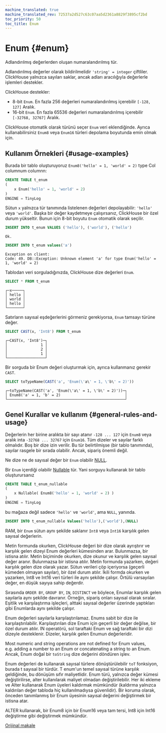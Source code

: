 ```yaml
---
machine_translated: true
machine_translated_rev: 72537a2d527c63c07aa5d2361a8829f3895cf2bd
toc_priority: 50
toc_title: Enum
---
```


# Enum {#enum}

Adlandırılmış değerlerden oluşan numaralandırılmış tür.

Adlandırılmış değerler olarak bildirilmelidir `'string' = integer` çiftliler. ClickHouse yalnızca sayıları saklar, ancak adları aracılığıyla değerlerle işlemleri destekler.

ClickHouse destekler:

-   8-bit `Enum`. En fazla 256 değerleri numaralandırılmış içerebilir `[-128, 127]` Aralık.
-   16-bit `Enum`. En fazla 65536 değerleri numaralandırılmış içerebilir `[-32768, 32767]` Aralık.

ClickHouse otomatik olarak türünü seçer `Enum` veri eklendiğinde. Ayrıca kullanabilirsiniz `Enum8` veya `Enum16` türleri depolama boyutunda emin olmak için.

## Kullanım Örnekleri {#usage-examples}

Burada bir tablo oluşturuyoruz `Enum8('hello' = 1, 'world' = 2)` type Col columnum columnn:

``` sql
CREATE TABLE t_enum
(
    x Enum('hello' = 1, 'world' = 2)
)
ENGINE = TinyLog
```

Sütun `x` yalnızca tür tanımında listelenen değerleri depolayabilir: `'hello'` veya `'world'`. Başka bir değer kaydetmeye çalışırsanız, ClickHouse bir özel durum yükseltir. Bunun için 8-bit boyutu `Enum` otomatik olarak seçilir.

``` sql
INSERT INTO t_enum VALUES ('hello'), ('world'), ('hello')
```

``` text
Ok.
```

``` sql
INSERT INTO t_enum values('a')
```

``` text
Exception on client:
Code: 49. DB::Exception: Unknown element 'a' for type Enum('hello' = 1, 'world' = 2)
```

Tablodan veri sorguladığınızda, ClickHouse dize değerleri `Enum`.

``` sql
SELECT * FROM t_enum
```

``` text
┌─x─────┐
│ hello │
│ world │
│ hello │
└───────┘
```

Satırların sayısal eşdeğerlerini görmeniz gerekiyorsa, `Enum` tamsayı türüne değer.

``` sql
SELECT CAST(x, 'Int8') FROM t_enum
```

``` text
┌─CAST(x, 'Int8')─┐
│               1 │
│               2 │
│               1 │
└─────────────────┘
```

Bir sorguda bir Enum değeri oluşturmak için, ayrıca kullanmanız gerekir `CAST`.

``` sql
SELECT toTypeName(CAST('a', 'Enum(\'a\' = 1, \'b\' = 2)'))
```

``` text
┌─toTypeName(CAST('a', 'Enum(\'a\' = 1, \'b\' = 2)'))─┐
│ Enum8('a' = 1, 'b' = 2)                             │
└─────────────────────────────────────────────────────┘
```

## Genel Kurallar ve kullanım {#general-rules-and-usage}

Değerlerin her birine aralıkta bir sayı atanır `-128 ... 127` için `Enum8` veya aralık inta `-32768 ... 32767` için `Enum16`. Tüm dizeler ve sayılar farklı olmalıdır. Boş bir dize izin verilir. Bu tür belirtilmişse (bir tablo tanımında), sayılar rasgele bir sırada olabilir. Ancak, sipariş önemli değil.

Ne dize ne de sayısal değer bir `Enum` olabilir [NULL](../../sql-reference/syntax.md).

Bir `Enum` içerdiği olabilir [Nullable](nullable.md) tür. Yani sorguyu kullanarak bir tablo oluşturursanız

``` sql
CREATE TABLE t_enum_nullable
(
    x Nullable( Enum8('hello' = 1, 'world' = 2) )
)
ENGINE = TinyLog
```

bu mağaza değil sadece `'hello'` ve `'world'`, ama `NULL`, yanında.

``` sql
INSERT INTO t_enum_nullable Values('hello'),('world'),(NULL)
```

RAM, bir `Enum` sütun aynı şekilde saklanır `Int8` veya `Int16` karşılık gelen sayısal değerlerin.

Metin formunda okurken, ClickHouse değeri bir dize olarak ayrıştırır ve karşılık gelen dizeyi Enum değerleri kümesinden arar. Bulunmazsa, bir istisna atılır. Metin biçiminde okurken, dize okunur ve karşılık gelen sayısal değer aranır. Bulunmazsa bir istisna atılır.
Metin formunda yazarken, değeri karşılık gelen dize olarak yazar. Sütun verileri çöp içeriyorsa (geçerli kümeden olmayan sayılar), bir özel durum atılır. İkili formda okurken ve yazarken, Int8 ve Int16 veri türleri ile aynı şekilde çalışır.
Örtülü varsayılan değer, en düşük sayıya sahip değerdir.

Sırasında `ORDER BY`, `GROUP BY`, `IN`, `DISTINCT` ve böylece, Enumlar karşılık gelen sayılarla aynı şekilde davranır. Örneğin, sipariş onları sayısal olarak sıralar. Eşitlik ve karşılaştırma işleçleri, alttaki sayısal değerler üzerinde yaptıkları gibi Enumlarda aynı şekilde çalışır.

Enum değerleri sayılarla karşılaştırılamaz. Enums sabit bir dize ile karşılaştırılabilir. Karşılaştırılan dize Enum için geçerli bir değer değilse, bir özel durum atılır. IN operatörü, sol taraftaki Enum ve sağ taraftaki bir dizi dizeyle desteklenir. Dizeler, karşılık gelen Enumun değerleridir.

Most numeric and string operations are not defined for Enum values, e.g. adding a number to an Enum or concatenating a string to an Enum.
Ancak, Enum doğal bir `toString` dize değerini döndüren işlev.

Enum değerleri de kullanarak sayısal türlere dönüştürülebilir `toT` fonksiyon, burada t sayısal bir türdür. T enum'un temel sayısal türüne karşılık geldiğinde, bu dönüşüm sıfır maliyetlidir.
Enum türü, yalnızca değer kümesi değiştirilirse, alter kullanılarak maliyet olmadan değiştirilebilir. Her iki ekleme ve Alter kullanarak Enum üyeleri kaldırmak mümkündür (kaldırma yalnızca kaldırılan değer tabloda hiç kullanılmadıysa güvenlidir). Bir koruma olarak, önceden tanımlanmış bir Enum üyesinin sayısal değerini değiştirmek bir istisna atar.

ALTER kullanarak, bir Enum8 için bir Enum16 veya tam tersi, Int8 için Int16 değiştirme gibi değiştirmek mümkündür.

[Orijinal makale](https://clickhouse.tech/docs/en/data_types/enum/) <!--hide-->
